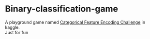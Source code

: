 # Binary-classification-game
A playground game named [Categorical Feature Encoding Challenge](https://www.kaggle.com/c/cat-in-the-dat) in kaggle. <br>
Just for fun<br>
